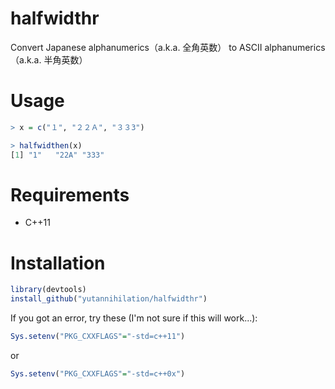 halfwidthr
==========

Convert Japanese alphanumerics（a.k.a. 全角英数） to ASCII alphanumerics（a.k.a. 半角英数）

# Usage

```R
> x = c("１", "２２Ａ", "３３3")

> halfwidthen(x)
[1] "1"   "22A" "333"
```

# Requirements

* C++11

# Installation

```R
library(devtools)
install_github("yutannihilation/halfwidthr")
```

If you got an error, try these (I'm not sure if this will work...):

```R
Sys.setenv("PKG_CXXFLAGS"="-std=c++11")
```

or

```R
Sys.setenv("PKG_CXXFLAGS"="-std=c++0x")
```